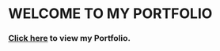 # WELCOME TO MY PORTFOLIO

### [Click here](https://portfolio1-of-aayush.netlify.app/) to view my Portfolio.
